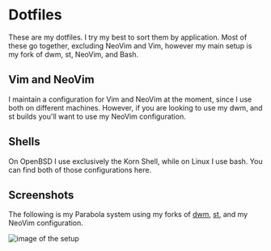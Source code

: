 # Dotfiles
These are my dotfiles. I try my best to sort them by application. Most of these go together, excluding NeoVim and Vim, however my main setup is my fork of dwm, st, NeoVim, and Bash.

## Vim and NeoVim
I maintain a configuration for Vim and NeoVim at the moment, since I use both on different machines. However, if you are looking to use my dwm, and st builds you'll want to use my NeoVim configuration.

## Shells
On OpenBSD I use exclusively the Korn Shell, while on Linux I use bash. You can find both of those configurations here.

## Screenshots
The following is my Parabola system using my forks of [dwm](https://www.github.com/rawleyfowler/dwm), [st](https://www.github.com/rawleyfowler/st), and my NeoVim configuration.

![image of the setup](https://i.imgur.com/hH0CTZM.png)
